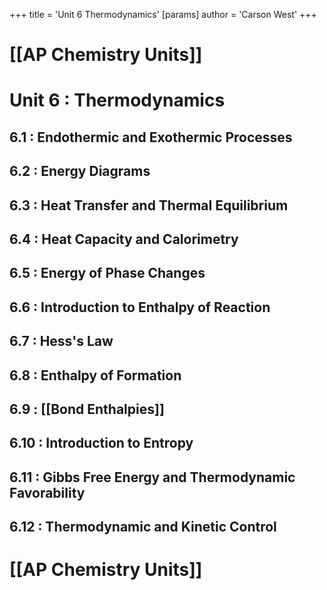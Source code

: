 +++
 title = 'Unit 6  Thermodynamics'
[params]
	author = 'Carson West'
+++
# [[AP Chemistry Units]]

# Unit 6 : Thermodynamics
## 6.1 : Endothermic and Exothermic Processes
## 6.2 : Energy Diagrams
## 6.3 : Heat Transfer and Thermal Equilibrium
## 6.4 : Heat Capacity and Calorimetry
## 6.5 : Energy of Phase Changes
## 6.6 : Introduction to Enthalpy of Reaction
## 6.7 : Hess's Law
## 6.8 : Enthalpy of Formation
## 6.9 : [[Bond Enthalpies]]
## 6.10 : Introduction to Entropy
## 6.11 : Gibbs Free Energy and Thermodynamic Favorability
## 6.12 : Thermodynamic and Kinetic Control

# [[AP Chemistry Units]]